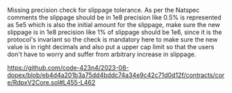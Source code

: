 Missing precision check for slippage tolerance. As per the Natspec comments the slippage should be in 1e8 precision like 0.5% is represented as 5e5 which is also the initial amount for the slippage, make sure the new slippage is in 1e8 precision like 1% of slippage should be 1e6, since it is the protocol's invariant so the check is mandatory here to make sure the new value is in right decimals and also put a upper cap limit so that the users don't have to worry and suffer from arbitrary increase in slippage.

https://github.com/code-423n4/2023-08-dopex/blob/eb4d4a201b3a75dd4bddc74a34e9c42c71d0d12f/contracts/core/RdpxV2Core.sol#L455-L462